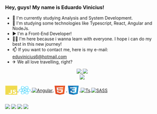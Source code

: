 ### Hey, guys! My name is Eduardo Vinicius!

- 🔭 I'm currently studying Analysis and System Development.
- 🌱 I'm studying some technologies like Typescript, React, Angular and NodeJs.
- ▶  I'm a Front-End Developer!
- 👨‍💻 I'm here because i wanna  learn with everyone. I hope i can do my best in this new journey!
- 📫 If you want to contact me, here is my e-mail: eduvinicius6@hotmail.com
- ✈ We all love travelling, right?
 

<div align="center">
  <a href="https://github.com/eduvinicius">
  <img width="48%" src="https://github-readme-stats.vercel.app/api?username=eduvinicius&show_icons=true&theme=merko&include_all_commits=false&count_private=true"/>
  <img height="170em" src="https://github-readme-stats.vercel.app/api/top-langs/?username=eduvinicius&layout=compact&langs_count=6&theme=tokyonight"/>
</div>
 
 <div align="center">
  <img width="50%" src="https://github-readme-activity-graph.vercel.app/graph?username=eduvinicius&theme=merko" />
 </div>

<div style="display: inline_block"><br>
  <img align="center" alt="Rafa-Js" height="30" width="40" src="https://raw.githubusercontent.com/devicons/devicon/master/icons/javascript/javascript-plain.svg">
  <img align="center" alt="Rafa-React" height="30" width="40" src="https://raw.githubusercontent.com/devicons/devicon/master/icons/react/react-original.svg">
  <img align="center" alt="Angular" height="30" width="40" src="https://cdn.jsdelivr.net/gh/devicons/devicon/icons/angularjs/angularjs-original.svg">
  <img align="center" alt="Rafa-HTML" height="30" width="40" src="https://raw.githubusercontent.com/devicons/devicon/master/icons/html5/html5-original.svg">
  <img align="center" alt="Rafa-CSS" height="30" width="40" src="https://raw.githubusercontent.com/devicons/devicon/master/icons/css3/css3-original.svg">
  <img align="center" alt="Ts" height="30" width="40" src="https://cdn.jsdelivr.net/gh/devicons/devicon/icons/typescript/typescript-original.svg">
  <img align="center" alt="SASS" height="30" width="40" src="https://cdn.jsdelivr.net/gh/devicons/devicon/icons/sass/sass-original.svg">
</div>

##

<div> 
  <a href="https://www.instagram.com/eduviniciusb/" target="_blank"><img src="https://img.shields.io/badge/Instagram-E4405F?style=for-the-badge&logo=instagram&logoColor=white" target="_blank"></a>
  <a href="https://www.facebook.com/edyschrader/" target="_blank"><img src="https://img.shields.io/badge/Facebook-1877F2?style=for-the-badge&logo=facebook&logoColor=white" target="_blank"></a> 
  <a href="https://www.linkedin.com/in/eduardo-vinicius-barbosa-83067921b/" target="_blank"><img src="https://img.shields.io/badge/LinkedIn-0077B5?style=for-the-badge&logo=linkedin&logoColor=white" target="_blank"></a>
  <a href="https://www.twitch.tv/tiioeddy" target="_blank"><img src="https://img.shields.io/badge/Twitch-9146FF?style=for-the-badge&logo=twitch&logoColor=white"_blank"></a>
</div>
